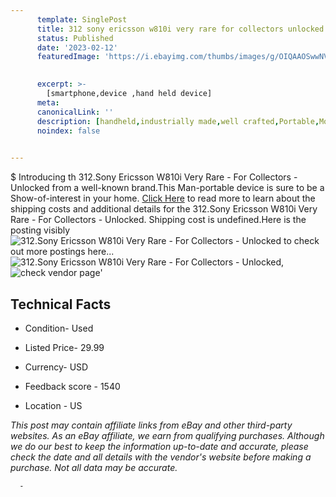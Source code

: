 ```yaml
---
      template: SinglePost
      title: 312 sony ericsson w810i very rare for collectors unlocked
      status: Published
      date: '2023-02-12'
      featuredImage: 'https://i.ebayimg.com/thumbs/images/g/OIQAAOSwwNVjZQSq/s-l225.jpg'
       

      excerpt: >-
        [smartphone,device ,hand held device]
      meta:
      canonicalLink: ''
      description: [handheld,industrially made,well crafted,Portable,Mobile,Compact,Convenient,Lightweight,Maneuverable,Man-portable,Miniature,Carriable,Hand-held,Light,Holdable,Transportable,Mobile device,Pocket-sized,On-the-go,Wireless,Cordless,Compact size,Convenient size, smartphone,device ,hand held device]
      noindex: false
      

---
```

$
      Introducing th 312.Sony Ericsson W810i Very Rare - For Collectors - Unlocked from a well-known brand.This Man-portable device  is sure to be a Show-of-interest in your home. [Click Here](https://www.ebay.com/itm/165760183498?hash=item269813acca%3Ag%3AOIQAAOSwwNVjZQSq&mkevt=1&mkcid=1&mkrid=711-53200-19255-0&campid=%253CePNCampaignId%253E&customid=%253CreferenceId%253E&toolid=10049) to read more to learn about the shipping costs and additional details for the 312.Sony Ericsson W810i Very Rare - For Collectors - Unlocked. Shipping cost is undefined.Here is the posting visibly ![312.Sony Ericsson W810i Very Rare - For Collectors - Unlocked](https://i.ebayimg.com/thumbs/images/g/OIQAAOSwwNVjZQSq/s-l225.jpg) to check out more postings here... ![312.Sony Ericsson W810i Very Rare - For Collectors - Unlocked](https://i.ebayimg.com/images/g/OIQAAOSwwNVjZQSq/s-l1600.jpg), ![check vendor page](https://origin-galleryplus.ebayimg.com/ws/web/165760183498_2_0_1/225x225.jpg,https://origin-galleryplus.ebayimg.com/ws/web/165760183498_3_0_1/225x225.jpg,https://origin-galleryplus.ebayimg.com/ws/web/165760183498_4_0_1/225x225.jpg,https://origin-galleryplus.ebayimg.com/ws/web/165760183498_5_0_1/225x225.jpg,https://origin-galleryplus.ebayimg.com/ws/web/165760183498_6_0_1/225x225.jpg)'

      

 ## Technical Facts 



     
      

 - Condition- Used 


      

 - Listed Price- 29.99 


      

 - Currency- USD 


      

 - Feedback score - 1540 


      

 - Location - US 


      
      

 *_This post may contain affiliate links from eBay and other third-party websites. As an eBay affiliate, we earn from qualifying purchases. Although we do our best to keep the information up-to-date and accurate, please check the date and all details with the vendor's website before making a purchase. Not all data may be accurate._*




      -
